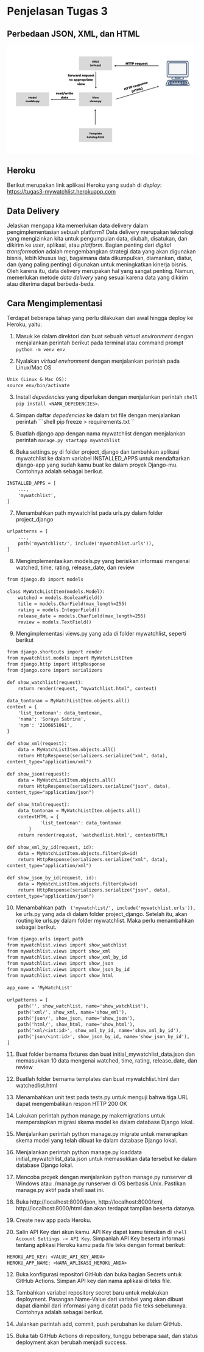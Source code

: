 # Penjelasan Tugas 3
## Perbedaan JSON, XML, dan HTML
![Image Link](https://github.com/sorayasab/Tugas2/blob/main/Images/request_client.jpg)

## Heroku
Berikut merupakan link aplikasi Heroku yang sudah di *deploy*:
https://tugas3-mywatchlist.herokuapp.com

## Data Delivery

Jelaskan mengapa kita memerlukan data delivery dalam pengimplementasian sebuah platform?
Data delivery merupakan teknologi yang mengizinkan kita untuk pengumpulan data, diubah, disatukan, dan dikirim ke *user*, aplikasi, atau *platform*. Bagian penting dari *digital transformation* adalah mengembangkan strategi data yang akan digunakan bisnis, lebih khusus lagi, bagaimana data dikumpulkan, diamankan, diatur, dan (yang paling penting) digunakan untuk meningkatkan kinerja bisnis. Oleh karena itu, data delivery merupakan hal yang sangat penting. Namun, memerlukan metode *data delivery* yang sesuai karena data yang dikirim atau diterima dapat berbeda-beda.

## Cara Mengimplementasi

Terdapat beberapa tahap yang perlu dilakukan dari awal hingga deploy ke Heroku, yaitu:

1. Masuk ke dalam direktori dan buat sebuah *virtual environment* dengan menjalankan perintah berikut pada terminal atau command prompt ```python -m venv env ```

2. Nyalakan *virtual environment* dengan menjalankan perintah pada Linux/Mac OS 
```shell 
Unix (Linux & Mac OS):
source env/bin/activate
```

3. Install *depedencies* yang diperlukan dengan menjalankan perintah ```shell pip install <NAMA_DEPEDENCIES>```.

4. Simpan daftar *depedencies* ke dalam txt file dengan menjalankan perintah ```shell pip freeze > requirements.txt ``

5. Buatlah django app dengan nama mywatchlist dengan menjalankan perintah ```manage.py startapp mywatchlist```

6. Buka settings.py di folder project_django dan tambahkan aplikasi mywatchlist ke dalam variabel INSTALLED_APPS untuk mendaftarkan django-app yang sudah kamu buat ke dalam proyek Django-mu. Contohnya adalah sebagai berikut.
```shell 
INSTALLED_APPS = [
    ...,
    'mywatchlist',
]
```

7. Menambahkan path mywatchlist pada urls.py dalam folder project_django 
```shell 
urlpatterns = [
    ...,
    path('mywatchlist/', include('mywatchlist.urls')),
]
```

8. Mengimplementasikan models.py yang berisikan informasi mengenai watched, time, rating, release_date, dan review
```shell
from django.db import models

class MyWatchListItem(models.Model):
    watched = models.BooleanField()
    title = models.CharField(max_length=255)
    rating = models.IntegerField()
    release_date = models.CharField(max_length=255)
    review = models.TextField()
```

9. Mengimplementasi views.py yang ada di folder mywatchlist, seperti berikut
```shell 
from django.shortcuts import render
from mywatchlist.models import MyWatchListItem
from django.http import HttpResponse
from django.core import serializers

def show_watchlist(request):
    return render(request, "mywatchlist.html", context)

data_tontonan = MyWatchListItem.objects.all()
context = {
    'list_tontonan': data_tontonan,
    'nama': 'Soraya Sabrina',
    'npm': '2106651061',
}

def show_xml(request):
    data = MyWatchListItem.objects.all()
    return HttpResponse(serializers.serialize("xml", data), content_type="application/xml")

def show_json(request):
    data = MyWatchListItem.objects.all()
    return HttpResponse(serializers.serialize("json", data), content_type="application/json")

def show_html(request):
    data_tontonan = MyWatchListItem.objects.all()
    contextHTML = {
            'list_tontonan': data_tontonan
        }
    return render(request, 'watchedlist.html', contextHTML)

def show_xml_by_id(request, id):
    data = MyWatchListItem.objects.filter(pk=id)
    return HttpResponse(serializers.serialize("xml", data), content_type="application/xml")

def show_json_by_id(request, id):
    data = MyWatchListItem.objects.filter(pk=id)
    return HttpResponse(serializers.serialize("json", data), content_type="application/json")
```

10. Menambahkan path ``` ('mywatchlist/', include('mywatchlist.urls')),``` ke urls.py yang ada di dalam folder project_django. Setelah itu, akan routing ke urls.py dalam folder mywatchlist. Maka perlu menambahkan sebagai berikut.
```shell
from django.urls import path
from mywatchlist.views import show_watchlist
from mywatchlist.views import show_xml
from mywatchlist.views import show_xml_by_id
from mywatchlist.views import show_json
from mywatchlist.views import show_json_by_id
from mywatchlist.views import show_html

app_name = 'MyWatchList'

urlpatterns = [
    path('', show_watchlist, name='show_watchlist'),
    path('xml/', show_xml, name='show_xml'),
    path('json/', show_json, name='show_json'),
    path('html/', show_html, name='show_html'),
    path('xml/<int:id>', show_xml_by_id, name='show_xml_by_id'),
    path('json/<int:id>', show_json_by_id, name='show_json_by_id'),
]
```

11. Buat folder bernama fixtures dan buat initial_mywatchlist_data.json dan memasukkan 10 data mengenai watched, time, rating, release_date, dan review

12. Buatlah folder bernama templates dan buat mywatchlist.html dan watchedlist.html

13. Menambahkan unit test pada tests.py untuk menguji bahwa tiga URL dapat mengembalikan respon HTTP 200 OK

11. Lakukan perintah python manage.py makemigrations untuk mempersiapkan migrasi skema model ke dalam database Django lokal.

12. Menjalankan perintah python manage.py migrate untuk menerapkan skema model yang telah dibuat ke dalam database Django lokal.

13. Menjalankan perintah python manage.py loaddata initial_mywatchlist_data.json untuk memasukkan data tersebut ke dalam database Django lokal.

14. Mencoba proyek dengan menjalankan python manage.py runserver di Windows atau ./manage.py runserver di OS berbasis Unix. Pastikan manage.py aktif pada shell saat ini.

15. Buka http://localhost:8000/json, http://localhost:8000/xml, http://localhost:8000/html dan akan terdapat tampilan beserta datanya.

16. Create new app pada Heroku.

11. Salin API Key dari akun kamu. API Key dapat kamu temukan di ```shell Account Settings -> API Key```. Simpanlah API Key beserta informasi tentang aplikasi Heroku kamu pada file teks dengan format berikut:
```shell
HEROKU_API_KEY: <VALUE_API_KEY_ANDA>
HEROKU_APP_NAME: <NAMA_APLIKASI_HEROKU_ANDA>
```

12. Buka konfigurasi repositori GitHub dan buka bagian Secrets untuk GitHub Actions. Simpan API key dan nama aplikasi di teks file. 

13. Tambahkan variabel repository secret baru untuk melakukan deployment. Pasangan Name-Value dari variabel yang akan dibuat dapat diambil dari informasi yang dicatat pada file teks sebelumnya. Contohnya adalah sebagai berikut.

16. Jalankan perintah add, commit, push perubahan ke dalam GitHub.

23. Buka tab GitHub Actions di repository, tunggu beberapa saat, dan status deployment akan berubah menjadi success. 